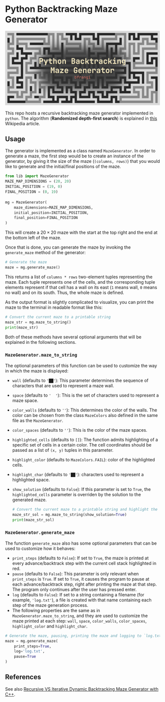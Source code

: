 
# Python Backtracking Maze Generator

![Banner](media/mazeBanner.png)

This repo hosts a recursive backtracking maze generator implemented in `python`. The algorithm (**Randomized depth-first search**) is explained in [this](https://en.wikipedia.org/wiki/Maze_generation_algorithm#Randomized_depth-first_search) Wikipedia article.

## Usage

The generator is implemented as a class named `MazeGenerator`. In order to generate a maze, the first step would be to create an instance of the generator, by giving it the size of the maze (`(columns, rows)`) that you would like to generate and the initial/final positions of the maze.

```python
from lib import MazeGenerator
MAZE_MAP_DIMENSIONS = (20, 20)
INITIAL_POSITION = (19, 0)
FINAL_POSITION = (0, 19)

mg = MazeGenerator(
    maze_dimensions=MAZE_MAP_DIMENSIONS,
    initial_position=INITIAL_POSITION,
    final_position=FINAL_POSITION
)
```

This will create a $20\times20$ maze with the start at the top right and the end at the bottom left of the maze.

Once that is done, you can generate the maze by invoking the `generate_maze` method of the generator:

```python
# Generate the maze
maze = mg.generate_maze()
```
This returns a list of `columns * rows` two-element tuples representing the maze. Each tuple represents one of the cells, and the corresponding tuple elements represent if that cell has a wall on its east (`1` means wall, `0` means no wall) and on its south. Thus, the whole maze is defined.

As the output format is slightly complicated to visualize, you can print the maze to the terminal in readable format like this:

```python
# Convert the current maze to a printable string
maze_str = mg.maze_to_string()
print(maze_str)
```
Both of these methods have several optional arguments that will be explained in the following sections.

### `MazeGenerator.maze_to_string`

The optional parameters of this function can be used to customize the way in which the maze is displayed:

* `wall` (defaults to `'██'`): This parameter determines the sequence of characters that are used to represent a maze wall.
* `space` (defaults to `'  '`): This is the set of characters used to represent a maze space.
* `color_walls` (defaults to `''`): This determines the color of the walls. The color can be chosen from the class `MazeColors` also defined in the same file as the `MazeGenerator`.
* `color_spaces` (defaults to `''`): This is the color of the maze spaces.
* `highlighted_cells` (defaults to `[]`): The function admits highlighting of a specific set of cells in a certain color. The cell coordinates should be passed as a list of `(x, y)` tuples in this parameter.
* `highlight_color` (defaults to `MazeColors.FAIL`): color of the highlighted cells.
* `highlight_char` (defaults to `'██'`): characters used to represent a highlighted space.
* `show_solution` (defaults to `False`): If this parameter is set to `True`, the `highlighted_cells` parameter is overriden by the solution to the generated maze.

    ```python
    # Convert the current maze to a printable string and highlight the solution
    maze_str_sol = mg.maze_to_string(show_solution=True)
    print(maze_str_sol)
    ```
### `MazeGenerator.generate_maze`

The function `generate_maze` also has some optional parameters that can be used to customize how it behaves:

* `print_steps` (defaults to `False`): If set to `True`, the maze is printed at every advance/backtrack step with the current cell stack highlighted in red.
* `pause` (defaults to `False`): This parameter is only relevant when `print_steps` is `True`. If set to `True`, it causes the program to pause at each advance/backtrack step, right after printing the maze at that step. The program only continues after the user has pressed enter.
* `log` (defaults to `False`): If set to a string containing a filename (for example, `'log.txt'`), a file is created with that name containing each step of the maze generation process.
* The following properties are the same as in `MazeGenerator.maze_to_string`, and they are used to customize the maze printed at each step: `wall`, `space`, `color_walls`, `color_spaces`, `highlight_color` and `highlight_char`.

```python
# Generate the maze, pausing, printing the maze and logging to `log.txt` at every step
maze = mg.generate_maze(
    print_steps=True,
    log='log.txt',
    pause=True
)
```
## References

See also [Recursive VS Iterative Dynamic Backtracking Maze Generator with C++](https://github.com/jbarciv/Backtracking-Maze-Generator).
